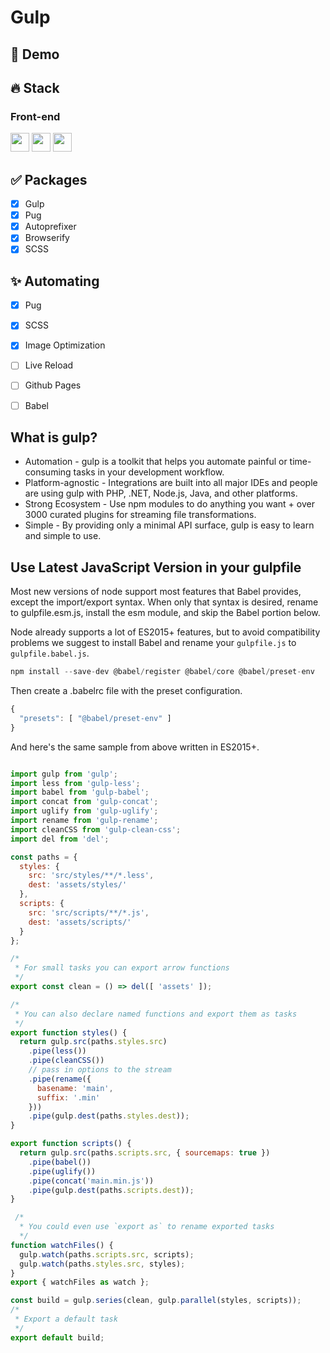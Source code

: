 # Gulp

## 🔗 Demo

## 🔥 Stack
### Front-end
<img height="30" src="https://img.shields.io/badge/Gulp-CF4647?style=for-the-badge&logo=Gulp&logoColor=white"/> <img height="30" src="https://img.shields.io/badge/Pug-A86454?style=for-the-badge&logo=Pug&logoColor=white"/>
<img height="30" src="https://img.shields.io/badge/Sass-CC6699?style=for-the-badge&logo=Sass&logoColor=white"/>

## ✅ Packages
- [x] Gulp
- [x] Pug
- [x] Autoprefixer
- [x] Browserify
- [x] SCSS

## ✨ Automating
- [x] Pug
- [x] SCSS
- [x] Image Optimization
- [ ] Live Reload
- [ ] Github Pages
- [ ] Babel


## What is gulp?
* Automation - gulp is a toolkit that helps you automate painful or time-consuming tasks in your development workflow.
* Platform-agnostic - Integrations are built into all major IDEs and people are using gulp with PHP, .NET, Node.js, Java, and other platforms.
* Strong Ecosystem - Use npm modules to do anything you want + over 3000 curated plugins for streaming file transformations.
* Simple - By providing only a minimal API surface, gulp is easy to learn and simple to use.

## Use Latest JavaScript Version in your gulpfile
Most new versions of node support most features that Babel provides, except the import/export syntax. When only that syntax is desired, rename to gulpfile.esm.js, install the esm module, and skip the Babel portion below.

Node already supports a lot of ES2015+ features, but to avoid compatibility problems we suggest to install Babel and rename your ```gulpfile.js``` to ```gulpfile.babel.js```.

```javascript
npm install --save-dev @babel/register @babel/core @babel/preset-env
```

Then create a .babelrc file with the preset configuration.

```javascript
{
  "presets": [ "@babel/preset-env" ]
}
```

And here's the same sample from above written in ES2015+.

```javascript

import gulp from 'gulp';
import less from 'gulp-less';
import babel from 'gulp-babel';
import concat from 'gulp-concat';
import uglify from 'gulp-uglify';
import rename from 'gulp-rename';
import cleanCSS from 'gulp-clean-css';
import del from 'del';

const paths = {
  styles: {
    src: 'src/styles/**/*.less',
    dest: 'assets/styles/'
  },
  scripts: {
    src: 'src/scripts/**/*.js',
    dest: 'assets/scripts/'
  }
};

/*
 * For small tasks you can export arrow functions
 */
export const clean = () => del([ 'assets' ]);

/*
 * You can also declare named functions and export them as tasks
 */
export function styles() {
  return gulp.src(paths.styles.src)
    .pipe(less())
    .pipe(cleanCSS())
    // pass in options to the stream
    .pipe(rename({
      basename: 'main',
      suffix: '.min'
    }))
    .pipe(gulp.dest(paths.styles.dest));
}

export function scripts() {
  return gulp.src(paths.scripts.src, { sourcemaps: true })
    .pipe(babel())
    .pipe(uglify())
    .pipe(concat('main.min.js'))
    .pipe(gulp.dest(paths.scripts.dest));
}

 /*
  * You could even use `export as` to rename exported tasks
  */
function watchFiles() {
  gulp.watch(paths.scripts.src, scripts);
  gulp.watch(paths.styles.src, styles);
}
export { watchFiles as watch };

const build = gulp.series(clean, gulp.parallel(styles, scripts));
/*
 * Export a default task
 */
export default build;

```
